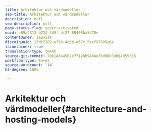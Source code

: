 ```yaml
---
title: Arkitektur och värdmodeller
seo-title: Arkitektur och värdmodeller
description: noll
seo-description: noll
page-status-flag: never-activated
uuid: e89a2313-b724-4d9f-bf27-894056a5d70e
contentOwner: sauviat
discoiquuid: 13dc2202-ef1b-4c0b-a67c-5ecf97885c64
iscontainer: true
translation-type: tm+mt
source-git-commit: 70b143445b2e77128b9404e35d96b39694d55335
workflow-type: tm+mt
source-wordcount: '14'
ht-degree: 100%

---
```



# Arkitektur och värdmodeller{#architecture-and-hosting-models}

